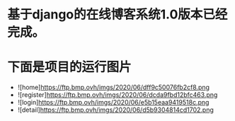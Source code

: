 # 基于django的在线博客系统1.0版本已经完成。
# 下面是项目的运行图片
 - ![home]https://ftp.bmp.ovh/imgs/2020/06/dff9c50076fb2cf8.png
 - ![register]https://ftp.bmp.ovh/imgs/2020/06/dcda9fbd12bfc463.png
 - ![login]https://ftp.bmp.ovh/imgs/2020/06/e5b15eaa9419518c.png
 - ![detail]https://ftp.bmp.ovh/imgs/2020/06/d5b9304814cd1702.png
